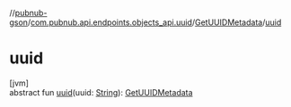//[pubnub-gson](../../../index.md)/[com.pubnub.api.endpoints.objects_api.uuid](../index.md)/[GetUUIDMetadata](index.md)/[uuid](uuid.md)

# uuid

[jvm]\
abstract fun [uuid](uuid.md)(uuid: [String](https://docs.oracle.com/javase/8/docs/api/java/lang/String.html)): [GetUUIDMetadata](index.md)

